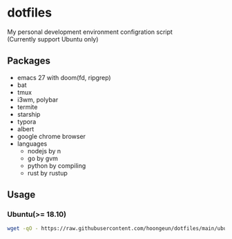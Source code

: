 # dotfiles

My personal development environment configration script \
(Currently support Ubuntu only)

## Packages

- emacs 27 with doom(fd, ripgrep)
- bat
- tmux
- i3wm, polybar
- termite
- starship
- typora
- albert
- google chrome browser
- languages
  - nodejs by n
  - go by gvm
  - python by compiling
  - rust by rustup

## Usage

### Ubuntu(>= 18.10)

```sh
wget -qO - https://raw.githubusercontent.com/hoongeun/dotfiles/main/ubuntu.sh | sh
```
